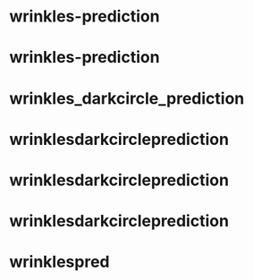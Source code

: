 # wrinkles-prediction
# wrinkles-prediction
# wrinkles_darkcircle_prediction
# wrinklesdarkcircleprediction
# wrinklesdarkcircleprediction
# wrinklesdarkcircleprediction
# wrinklespred
